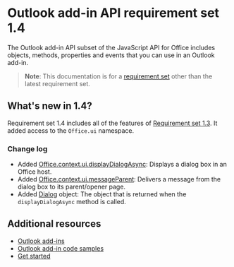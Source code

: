 # Outlook add-in API requirement set 1.4

The Outlook add-in API subset of the JavaScript API for Office includes objects, methods, properties and events that you can use in an Outlook add-in.

> **Note**: This documentation is for a [requirement set](../tutorial-api-requirement-sets.md) other than the latest requirement set.

## What's new in 1.4?

Requirement set 1.4 includes all of the features of [Requirement set 1.3](../1.3/index.md). It added access to the `Office.ui` namespace.

### Change log

- Added [Office.context.ui.displayDialogAsync](../../shared/officeui.displaydialogasync.md): Displays a dialog box in an Office host.
- Added [Office.context.ui.messageParent](../../shared/officeui.messageparent.md): Delivers a message from the dialog box to its parent/opener page.
- Added [Dialog](../../shared/officeui.dialog.md) object: The object that is returned when the `displayDialogAsync` method is called.

## Additional resources

- [Outlook add-ins](../../../docs/outlook/outlook-add-ins.md)
- [Outlook add-in code samples](https://developer.microsoft.com/en-us/outlook/code-samples)
- [Get started](https://docs.microsoft.com/en-us/outlook/add-ins/addin-tutorial)
